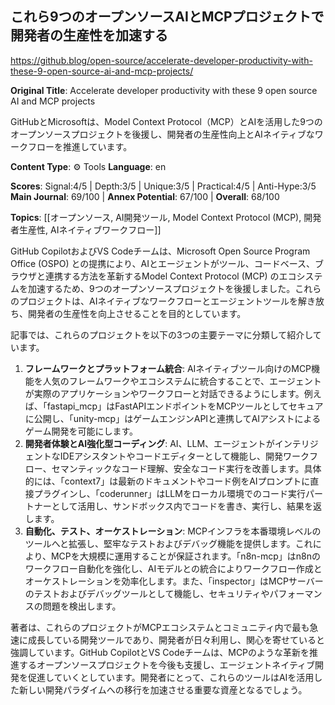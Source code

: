 ## これら9つのオープンソースAIとMCPプロジェクトで開発者の生産性を加速する

https://github.blog/open-source/accelerate-developer-productivity-with-these-9-open-source-ai-and-mcp-projects/

**Original Title**: Accelerate developer productivity with these 9 open source AI and MCP projects

GitHubとMicrosoftは、Model Context Protocol（MCP）とAIを活用した9つのオープンソースプロジェクトを後援し、開発者の生産性向上とAIネイティブなワークフローを推進しています。

**Content Type**: ⚙️ Tools
**Language**: en

**Scores**: Signal:4/5 | Depth:3/5 | Unique:3/5 | Practical:4/5 | Anti-Hype:3/5
**Main Journal**: 69/100 | **Annex Potential**: 67/100 | **Overall**: 68/100

**Topics**: [[オープンソース, AI開発ツール, Model Context Protocol (MCP), 開発者生産性, AIネイティブワークフロー]]

GitHub CopilotおよびVS Codeチームは、Microsoft Open Source Program Office (OSPO) との提携により、AIとエージェントがツール、コードベース、ブラウザと連携する方法を革新するModel Context Protocol (MCP) のエコシステムを加速するため、9つのオープンソースプロジェクトを後援しました。これらのプロジェクトは、AIネイティブなワークフローとエージェントツールを解き放ち、開発者の生産性を向上させることを目的としています。

記事では、これらのプロジェクトを以下の3つの主要テーマに分類して紹介しています。

1.  **フレームワークとプラットフォーム統合**: AIネイティブツール向けのMCP機能を人気のフレームワークやエコシステムに統合することで、エージェントが実際のアプリケーションやワークフローと対話できるようにします。例えば、「fastapi_mcp」はFastAPIエンドポイントをMCPツールとしてセキュアに公開し、「unity-mcp」はゲームエンジンAPIと連携してAIアシストによるゲーム開発を可能にします。
2.  **開発者体験とAI強化型コーディング**: AI、LLM、エージェントがインテリジェントなIDEアシスタントやコードエディターとして機能し、開発ワークフロー、セマンティックなコード理解、安全なコード実行を改善します。具体的には、「context7」は最新のドキュメントやコード例をAIプロンプトに直接プラグインし、「coderunner」はLLMをローカル環境でのコード実行パートナーとして活用し、サンドボックス内でコードを書き、実行し、結果を返します。
3.  **自動化、テスト、オーケストレーション**: MCPインフラを本番環境レベルのツールへと拡張し、堅牢なテストおよびデバッグ機能を提供します。これにより、MCPを大規模に運用することが保証されます。「n8n-mcp」はn8nのワークフロー自動化を強化し、AIモデルとの統合によりワークフロー作成とオーケストレーションを効率化します。また、「inspector」はMCPサーバーのテストおよびデバッグツールとして機能し、セキュリティやパフォーマンスの問題を検出します。

著者は、これらのプロジェクトがMCPエコシステムとコミュニティ内で最も急速に成長している開発ツールであり、開発者が日々利用し、関心を寄せていると強調しています。GitHub CopilotとVS Codeチームは、MCPのような革新を推進するオープンソースプロジェクトを今後も支援し、エージェントネイティブ開発を促進していくとしています。開発者にとって、これらのツールはAIを活用した新しい開発パラダイムへの移行を加速させる重要な資産となるでしょう。